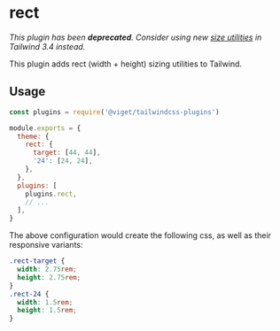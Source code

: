 # rect

_This plugin has been **deprecated**. Consider using new [size utilities](https://tailwindcss.com/blog/tailwindcss-v3-4#new-size-utilities) in Tailwind 3.4 instead._

This plugin adds rect (width + height) sizing utilities to Tailwind.

## Usage

```js
const plugins = require('@viget/tailwindcss-plugins')

module.exports = {
  theme: {
    rect: {
      target: [44, 44],
      '24': [24, 24],
    },
  },
  plugins: [
    plugins.rect,
    // ...
  ],
}
```

The above configuration would create the following css, as well as their responsive variants:

```css
.rect-target {
  width: 2.75rem;
  height: 2.75rem;
}
.rect-24 {
  width: 1.5rem;
  height: 1.5rem;
}
```
